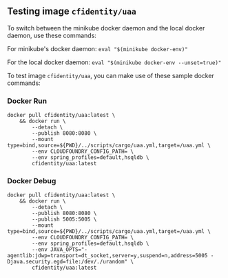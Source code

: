 ## Testing image `cfidentity/uaa` 

To switch between the minikube docker daemon and the local docker daemon, use these commands:

For minikube's docker daemon: `eval "$(minikube docker-env)"`

For the local docker daemon: `eval "$(minikube docker-env --unset=true)"`

To test image `cfidentity/uaa`, you can make use of these sample docker commands:

### Docker Run

```shell script
docker pull cfidentity/uaa:latest \
	&& docker run \
		--detach \
		--publish 8080:8080 \
		--mount type=bind,source=${PWD}/../scripts/cargo/uaa.yml,target=/uaa.yml \
		--env CLOUDFOUNDRY_CONFIG_PATH= \
		--env spring_profiles=default,hsqldb \
		cfidentity/uaa:latest
```

### Docker Debug

```shell script
docker pull cfidentity/uaa:latest \
   	&& docker run \
		--detach \
		--publish 8080:8080 \
		--publish 5005:5005 \
		--mount type=bind,source=${PWD}/../scripts/cargo/uaa.yml,target=/uaa.yml \
		--env CLOUDFOUNDRY_CONFIG_PATH= \
		--env spring_profiles=default,hsqldb \
		--env JAVA_OPTS="-agentlib:jdwp=transport=dt_socket,server=y,suspend=n,address=5005 -Djava.security.egd=file:/dev/./urandom" \
		cfidentity/uaa:latest
```
